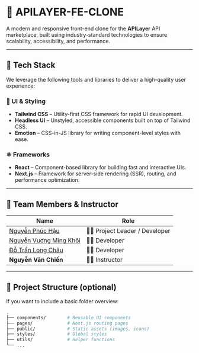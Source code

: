 # 🎨 APILAYER-FE-CLONE

A modern and responsive front-end clone for the **APILayer** API marketplace, built using industry-standard technologies to ensure scalability, accessibility, and performance.

---

## 🚀 Tech Stack

We leverage the following tools and libraries to deliver a high-quality user experience:

### 🧩 UI & Styling
- **Tailwind CSS** – Utility-first CSS framework for rapid UI development.
- **Headless UI** – Unstyled, accessible components built on top of Tailwind CSS.
- **Emotion** – CSS-in-JS library for writing component-level styles with ease.

### ⚛️ Frameworks
- **React** – Component-based library for building fast and interactive UIs.
- **Next.js** – Framework for server-side rendering (SSR), routing, and performance optimization.

---

## 👥 Team Members & Instructor

| Name                                                    | Role                        |
|----------------------------------------------------------|-----------------------------|
| [Nguyễn Phúc Hậu](https://github.com/PhucHau0310)        | 👨‍💼 Project Leader / Developer |
| [Nguyễn Vương Ming Khôi](https://github.com/khoi1909)    | 👨‍💻 Developer                  |
| [Đỗ Trần Long Châu](https://github.com/silverineVN)      | 👨‍💻 Developer                  |
| **Nguyễn Văn Chiến**                                     | 👨‍🏫 Instructor                |

---

## 📁 Project Structure (optional)

If you want to include a basic folder overview:

```bash
.
├── components/        # Reusable UI components
├── pages/             # Next.js routing pages
├── public/            # Static assets (images, icons)
├── styles/            # Global styles
├── utils/             # Helper functions
└── ...
